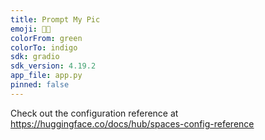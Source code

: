 ```yaml
---
title: Prompt My Pic
emoji: 👨‍🦰
colorFrom: green
colorTo: indigo
sdk: gradio
sdk_version: 4.19.2
app_file: app.py
pinned: false
---
```


Check out the configuration reference at https://huggingface.co/docs/hub/spaces-config-reference
